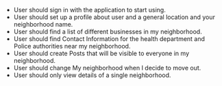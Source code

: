 + User should sign in with the application to start using.
+ User should set up a profile about user and a general location and your neighborhood name.
+ User should find a list of different businesses in my neighborhood.
+ User should find Contact Information for the health department and Police authorities near my neighborhood.
+ User should create Posts that will be visible to everyone in my neighborhood.
+ User should change My neighborhood when I decide to move out.
+ User should only view details of a single neighborhood.
